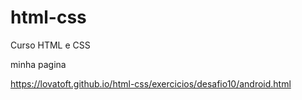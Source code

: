 # html-css
 Curso HTML e CSS

 minha pagina

 https://lovatoft.github.io/html-css/exercicios/desafio10/android.html
